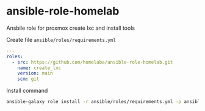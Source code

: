 # ansible-role-homelab
Ansbile role for proxmox create lxc and install tools

Create file `ansible/roles/requirements.yml`

```yaml
---
roles:
  - src: https://github.com/homelaba/ansible-role-homelab.git
    name: create_lxc
    version: main
    scm: git
```

Install command

```bash
ansible-galaxy role install -r ansible/roles/requirements.yml -p ansible/roles
```

